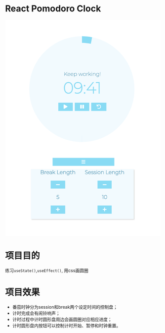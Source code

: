 # React Pomodoro Clock
![效果](https://raw.githubusercontent.com/PapayaHUANG/images/main/img/20210930153219.png)

# 项目目的
练习`useState()`,`useEffect()`, 用css画圆圈

# 项目效果
- 番茄时钟分为session和break两个设定时间的控制盘；
- 计时完成会有闹铃响声；
- 计时过程中计时圆形盘周边会画圆圈对应相应进度；
- 计时圆形盘内按钮可以控制计时开始、暂停和时钟重置。